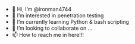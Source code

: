- 👋 Hi, I’m @ironman4744
- 👀 I’m interested in penetration testing
- 🌱 I’m currently learning Python & bash scripting 
- 💞️ I’m looking to collaborate on ...
- 📫 How to reach me in here!!!

<!---
ironman4744/ironman4744 is a ✨ special ✨ repository because its `README.md` (this file) appears on your GitHub profile.
You can click the Preview link to take a look at your changes.
--->
